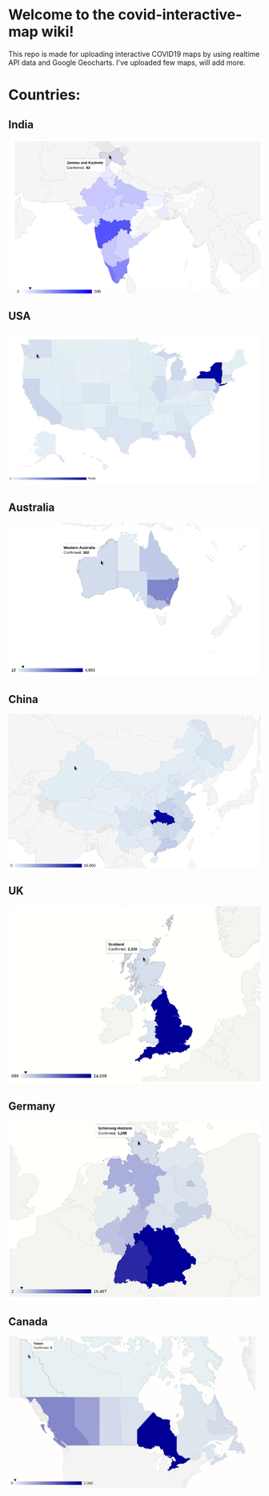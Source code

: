 # **Welcome to the covid-interactive-map wiki!**

This repo is made for uploading interactive COVID19 maps by using realtime API data and Google Geocharts.
I've uploaded few maps, will add more.


# **Countries:**

## India
![India map](https://github.com/sahil9001/covid-interactive-map/blob/master/India/Peek%202020-04-01%2021-07.gif)

 ## USA 
![USA map](https://github.com/sahil9001/covid-interactive-map/blob/master/USA/Peek%202020-04-01%2021-05.gif)

## Australia
![Australia map](https://github.com/sahil9001/covid-interactive-map/blob/master/Australia/Peek%202020-04-01%2022-15.gif)

## China
![China Map](https://github.com/sahil9001/covid-interactive-map/blob/master/China/Peek%202020-04-02%2012-33.gif)

## UK
![UK Map](https://github.com/sahil9001/covid-interactive-map/blob/master/Britain/Peek%202020-04-02%2013-21.gif)

## Germany
![Germany map](https://github.com/sahil9001/covid-interactive-map/blob/master/Germany/Peek%202020-04-02%2014-01.gif)

## Canada
![Canada map](https://github.com/sahil9001/covid-interactive-map/blob/master/Canada/Peek%202020-04-02%2014-20.gif)
